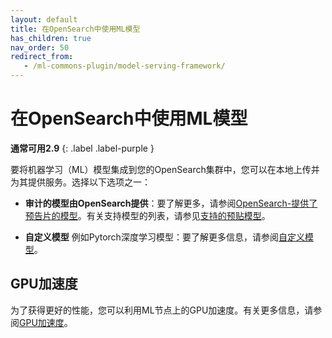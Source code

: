 ```yaml
---
layout: default
title: 在OpenSearch中使用ML模型
has_children: true
nav_order: 50
redirect_from:
   - /ml-commons-plugin/model-serving-framework/
---
```


# 在OpenSearch中使用ML模型
**通常可用2.9**
{: .label .label-purple }

要将机器学习（ML）模型集成到您的OpenSearch集群中，您可以在本地上传并为其提供服务。选择以下选项之一：

- **审计的模型由OpenSearch提供**：要了解更多，请参阅[OpenSearch-提供了预告片的模型]({{site.url}}{{site.baseurl}}/ml-commons-plugin/pretrained-models/)。有关支持模型的列表，请参见[支持的预贴模型]({{site.url}}{{site.baseurl}}/ml-commons-plugin/pretrained-models/#supported-pretrained-models)。

- **自定义模型** 例如Pytorch深度学习模型：要了解更多信息，请参阅[自定义模型](http://localhost:4000/docs/latest/ml-commons-plugin/custom-local-models/)。

## GPU加速度

为了获得更好的性能，您可以利用ML节点上的GPU加速度。有关更多信息，请参阅[GPU加速度]({{site.url}}{{site.baseurl}}/ml-commons-plugin/gpu-acceleration/)。


